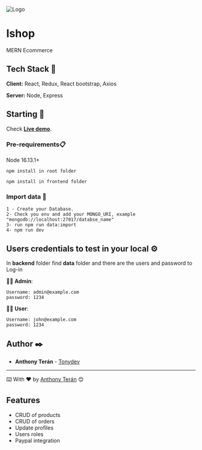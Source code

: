 ![Logo](https://res.cloudinary.com/dnptsgjep/image/upload/v1657560318/ishop_nukzjg.png)

# Ishop

MERN Ecommerce

## Tech Stack 👾

**Client:** React, Redux, React bootstrap, Axios

**Server:** Node, Express

## Starting 🚀

Check [**Live demo**](https://tonyishop.herokuapp.com/).

### Pre-requirements📋

Node 16.13.1+

```
npm install in root folder
```

```
npm install in frontend folder
```

### Import data 🔸

```
1 - Create your Database.
2- Check you env and add your MONGO_URI, example "mongodb://localhost:27017/databse_name"
3- run npm run data:import
4- npm run dev
```

## Users credentials to test in your local ⚙️

In **backend** folder find **data** folder and there are the users and password to Log-in

👨‍💻 **Admin**:

```
Username: admin@example.com
password: 1234
```

👱‍♂️ **User**:

```
Username: john@example.com
password: 1234
```

## Author ✒️

- **Anthony Terán** - [Tonydev](https://github.com/anthonyisraeldev)

---

⌨️ With ❤️ by [Anthony Terán](https://github.com/anthonyisraeldev) 😊

## Features

- CRUD of products
- CRUD of orders
- Update profiles
- Users roles
- Paypal integration
